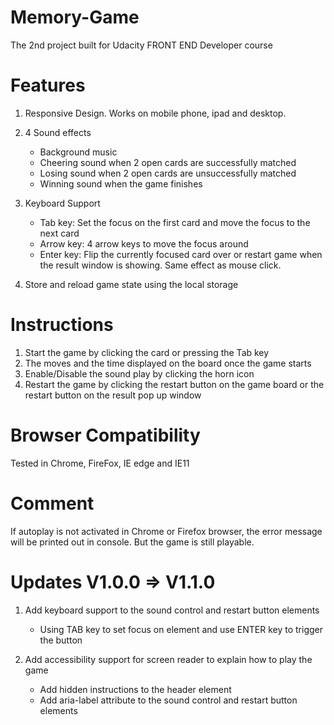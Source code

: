 # Memory-Game
The 2nd project built for Udacity FRONT END Developer course

# Features
1. Responsive Design. Works on mobile phone, ipad and desktop.

2. 4 Sound effects
   * Background music
   * Cheering sound when 2 open cards are successfully matched
   * Losing sound when 2 open cards are unsuccessfully matched
   * Winning sound when the game finishes

3. Keyboard Support
   * Tab key: Set the focus on the first card and move the focus to the next card
   * Arrow key: 4 arrow keys to move the focus around
   * Enter key: Flip the currently focused card over or restart game when the result window is showing. Same effect as mouse click.   
   
4. Store and reload game state using the local storage

# Instructions
1. Start the game by clicking the card or pressing the Tab key
2. The moves and the time displayed on the board once the game starts
3. Enable/Disable the sound play by clicking the horn icon
4. Restart the game by clicking the restart button on the game board or the restart button on the result pop up window

# Browser Compatibility
Tested in Chrome, FireFox, IE edge and IE11

# Comment
If autoplay is not activated in Chrome or Firefox browser, the error message will be printed out in console. But the game is still playable.

# Updates V1.0.0 => V1.1.0
1. Add keyboard support to the sound control and restart button elements
   * Using TAB key to set focus on element and use ENTER key to trigger the button

2. Add accessibility support for screen reader to explain how to play the game
   * Add hidden instructions to the header element
   * Add aria-label attribute to the sound control and restart button elements


